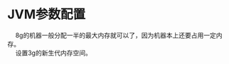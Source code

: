 

# JVM参数配置  
<!-- 
4核8g机器的jvm通用参数模板
https://blog.csdn.net/m0_67394006/article/details/123862798

https://blog.csdn.net/liuxiao723846/article/details/114415569?utm_medium=distribute.pc_relevant.none-task-blog-2~default~baidujs_title~default-4.pc_relevant_default&spm=1001.2101.3001.4242.3&utm_relevant_index=7
-->

&emsp; 8g的机器一般分配一半的最大内存就可以了，因为机器本上还要占用一定内存。    
&emsp; 设置3g的新生代内存空间。  


